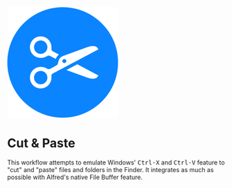 <img src="icon.png" width="256" />

# Cut & Paste

This workflow attempts to emulate Windows' <kbd>Ctrl-X</kbd> and <kbd>Ctrl-V</kbd> feature to "cut" and "paste" files and folders in the Finder. It integrates as much as possible with Alfred's native File Buffer feature.
